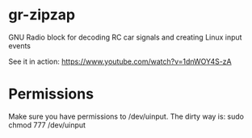 gr-zipzap
=========

GNU Radio block for decoding RC car signals and creating Linux input events

See it in action: https://www.youtube.com/watch?v=1dnWOY4S-zA

Permissions
===========

Make sure you have permissions to /dev/uinput. The dirty way is:
    sudo chmod 777 /dev/uinput
